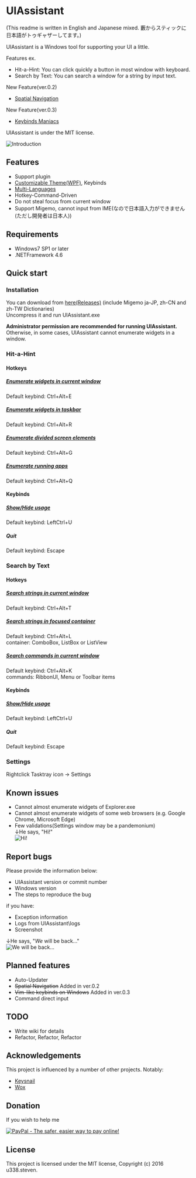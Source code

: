 # UIAssistant

(This readme is written in English and Japanese mixed. 藪からスティックに日本語がトゥギャザーしてます。)

UIAssistant is a Windows tool for supporting your UI a little.

Features ex.

- Hit-a-Hint: You can click quickly a button in most window with keyboard.
- Search by Text: You can search a window for a string by input text.

New Feature(ver.0.2)

- [Spatial Navigation](https://github.com/u338steven/UIAssistant/wiki/Spatial-Navigation)

New Feature(ver.0.3)

- [Keybinds Maniacs](https://github.com/u338steven/UIAssistant/wiki/Keybinds-Maniacs)

UIAssistant is under the MIT license.

<!--See https://github.com/u338steven/UIAssistant/wiki for details.-->

![Introduction](https://raw.github.com/wiki/u338steven/UIAssistant/images/demo/introduction.gif)

## Features

- Support plugin
- [Customizable Theme(WPF)](https://github.com/u338steven/UIAssistant/wiki/Customizable-Theme), Keybinds
- [Multi-Languages](https://github.com/u338steven/UIAssistant/wiki/Multi-Languages)
- Hotkey-Command-Driven
- Do not steal focus from current window
- Support Migemo, cannot input from IME(なので日本語入力ができません(ただし開発者は日本人))

## Requirements

- Windows7 SP1 or later
- .NETFramework 4.6

## Quick start

### Installation

You can download from [here(Releases)](https://github.com/u338steven/UIAssistant/releases/) (include Migemo ja-JP, zh-CN and zh-TW Dictionaries)  
Uncompress it and run UIAssistant.exe

**Administrator permission are recommended for running UIAssistant.**  
Otherwise, in some cases, UIAssistant cannot enumerate widgets in a window.

### Hit-a-Hint

#### Hotkeys

##### [Enumerate widgets in current window](https://github.com/u338steven/UIAssistant/wiki/Enumerate-widgets-in-current-window)

Default keybind: Ctrl+Alt+E

##### [Enumerate widgets in taskbar](https://github.com/u338steven/UIAssistant/wiki/Enumerate-widgets-in-taskbar)

Default keybind: Ctrl+Alt+R

##### [Enumerate divided screen elements](https://github.com/u338steven/UIAssistant/wiki/Enumerate-divided-screen-elements)

Default keybind: Ctrl+Alt+G

##### [Enumerate running apps](https://github.com/u338steven/UIAssistant/wiki/Enumerate-running-apps)

Default keybind: Ctrl+Alt+Q

#### Keybinds

##### [Show/Hide usage](https://github.com/u338steven/UIAssistant/wiki/Show-Hide-usage)

Default keybind: LeftCtrl+U

##### Quit

Default keybind: Escape

### Search by Text

#### Hotkeys

##### [Search strings in current window](https://github.com/u338steven/UIAssistant/wiki/Search-strings-in-current-window)

Default keybind: Ctrl+Alt+T

##### [Search strings in focused container](https://github.com/u338steven/UIAssistant/wiki/Search-strings-in-focused-container)

Default keybind: Ctrl+Alt+L  
container: ComboBox, ListBox or ListView

##### [Search commands in current window](https://github.com/u338steven/UIAssistant/wiki/Search-commands-in-current-window)

Default keybind: Ctrl+Alt+K  
commands: RibbonUI, Menu or Toolbar items

#### Keybinds

##### [Show/Hide usage](https://github.com/u338steven/UIAssistant/wiki/Show-Hide-usage)

Default keybind: LeftCtrl+U

##### Quit

Default keybind: Escape

### Settings

Rightclick Tasktray icon -> Settings

## Known issues

- Cannot almost enumerate widgets of Explorer.exe
- Cannot almost enumerate widgets of some web browsers (e.g. Google Chrome, Microsoft Edge)
- Few validations(Settings window may be a pandemonium)  
↓He says, "Hi!"  
![Hi!](https://raw.github.com/wiki/u338steven/UIAssistant/images/hi.png)

## Report bugs

Please provide the information below:

- UIAssistant version or commit number
- Windows version
- The steps to reproduce the bug

if you have:

- Exception information
- Logs from UIAssistant\logs
- Screenshot

↓He says, "*We* will be back..."  
![We will be back...](https://raw.github.com/wiki/u338steven/UIAssistant/images/wewillbeback.png)

## Planned features

- Auto-Updater
- ~~Spatial Navigation~~ Added in ver.0.2
- ~~Vim-like keybinds on Windows~~ Added in ver.0.3
- Command direct input

## TODO

- Write wiki for details
- Refactor, Refactor, Refactor

## Acknowledgements

This project is influenced by a number of other projects. Notably:

- [Keysnail](https://github.com/mooz/keysnail)
- [Wox](https://github.com/Wox-launcher/Wox)

## Donation

If you wish to help me

[![PayPal - The safer, easier way to pay online!](https://www.paypalobjects.com/en_US/i/btn/btn_donateCC_LG.gif)](https://www.paypal.com/cgi-bin/webscr?cmd=_donations&business=XGYXBCAUN9NFS&lc=US&item_name=Donation+to+UIAssistant&item_number=Donation01&currency_code=USD&no_shipping=1)

## License

This project is licensed under the MIT license, Copyright (c) 2016 u338.steven.
